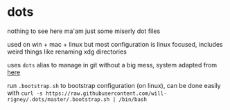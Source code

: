 # dots

nothing to see here ma'am just some miserly dot files

used on win + mac + linux but most configuration is linux focused, includes weird things like renaming xdg directories

uses `dots` alias to manage in git without a big mess, system adapted from [here](https://www.atlassian.com/git/tutorials/dotfiles)

run `.bootstrap.sh` to bootstrap configuration (on linux), can be done easily with `curl -s https://raw.githubusercontent.com/will-rigney/.dots/master/.bootstrap.sh | /bin/bash` 

